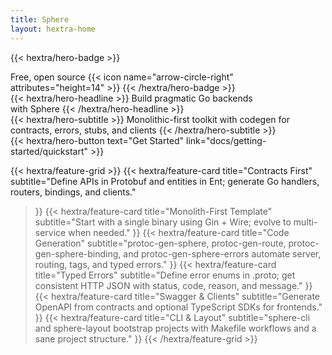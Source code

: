 ```yaml
---
title: Sphere
layout: hextra-home
---
```


{{< hextra/hero-badge >}}
  <div class="hx:w-2 hx:h-2 hx:rounded-full hx:bg-primary-400"></div>
  <span>Free, open source</span>
  {{< icon name="arrow-circle-right" attributes="height=14" >}}
{{< /hextra/hero-badge >}}

<div class="hx:mt-6 hx:mb-6">
{{< hextra/hero-headline >}}
  Build pragmatic Go backends&nbsp;<br class="hx:sm:block hx:hidden" />with Sphere
{{< /hextra/hero-headline >}}
</div>

<div class="hx:mb-12">
{{< hextra/hero-subtitle >}}
  Monolithic-first toolkit with codegen for contracts, errors, stubs, and clients
{{< /hextra/hero-subtitle >}}
</div>

<div class="hx:mb-6">
{{< hextra/hero-button text="Get Started" link="docs/getting-started/quickstart" >}}
</div>

{{< hextra/feature-grid >}}
  {{< hextra/feature-card
    title="Contracts First"
    subtitle="Define APIs in Protobuf and entities in Ent; generate Go handlers, routers, bindings, and clients."
  >}}
  {{< hextra/feature-card
    title="Monolith-First Template"
    subtitle="Start with a single binary using Gin + Wire; evolve to multi-service when needed."
  >}}
  {{< hextra/feature-card
    title="Code Generation"
    subtitle="protoc-gen-sphere, protoc-gen-route, protoc-gen-sphere-binding, and protoc-gen-sphere-errors automate server, routing, tags, and typed errors."
  >}}
  {{< hextra/feature-card
    title="Typed Errors"
    subtitle="Define error enums in .proto; get consistent HTTP JSON with status, code, reason, and message."
  >}}
  {{< hextra/feature-card
    title="Swagger & Clients"
    subtitle="Generate OpenAPI from contracts and optional TypeScript SDKs for frontends."
  >}}
  {{< hextra/feature-card
    title="CLI & Layout"
    subtitle="sphere-cli and sphere-layout bootstrap projects with Makefile workflows and a sane project structure."
  >}}
{{< /hextra/feature-grid >}}
